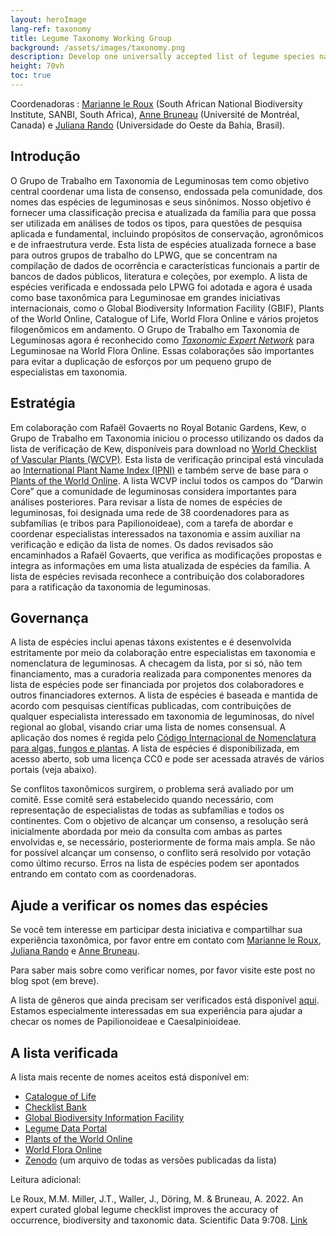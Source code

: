 ```yaml
---
layout: heroImage
lang-ref: taxonomy
title: Legume Taxonomy Working Group
background: /assets/images/taxonomy.png
description: Develop one universally accepted list of legume species names!
height: 70vh
toc: true
---
```


Coordenadoras : [Marianne le Roux](mailto:M.LeRoux@sanbi.org.za) (South African National Biodiversity Institute, SANBI, South Africa), [Anne Bruneau](mailto:anne.bruneau@umontreal.ca) (Université de Montréal, Canada) e [Juliana Rando](mailto:juliana.rando@ufob.edu.br) (Universidade do Oeste da Bahia, Brasil).

## Introdução

O Grupo de Trabalho em Taxonomia de Leguminosas tem como objetivo central coordenar uma lista de consenso, endossada pela comunidade, dos nomes das espécies de leguminosas e seus sinônimos. Nosso objetivo é fornecer uma classificação precisa e atualizada da família para que possa ser utilizada em análises de todos os tipos, para questões de pesquisa aplicada e fundamental, incluindo propósitos de conservação, agronômicos e de infraestrutura verde. Esta lista de espécies atualizada fornece a base para outros grupos de trabalho do LPWG, que se concentram na compilação de dados de ocorrência e características funcionais a partir de bancos de dados públicos, literatura e coleções, por exemplo. A lista de espécies verificada e endossada pelo LPWG foi adotada e agora é usada como base taxonômica para Leguminosae em grandes iniciativas internacionais, como o Global Biodiversity Information Facility (GBIF), Plants of the World Online, Catalogue of Life, World Flora Online e vários projetos filogenômicos em andamento. O Grupo de Trabalho em Taxonomia de Leguminosas agora é reconhecido como [*Taxonomic Expert Network*](https://about.worldfloraonline.org/tens/fabaceae) para Leguminosae na World Flora Online. Essas colaborações são importantes para evitar a duplicação de esforços por um pequeno grupo de especialistas em taxonomia.

## Estratégia

Em colaboração com Rafaël Govaerts no Royal Botanic Gardens, Kew, o Grupo de Trabalho em Taxonomia iniciou o processo utilizando os dados da lista de verificação de Kew, disponíveis para download no [World Checklist of Vascular Plants (WCVP)](https://wcvp.science.kew.org/). Esta lista de verificação principal está vinculada ao [International Plant Name Index (IPNI)](https://www.ipni.org/) e também serve de base para o [Plants of the World Online](http://www.plantsoftheworldonline.org/). A lista WCVP inclui todos os campos do “Darwin Core” que a comunidade de leguminosas considera importantes para análises posteriores. Para revisar a lista de nomes de espécies de leguminosas, foi designada uma rede de 38 coordenadores para as subfamílias (e tribos para Papilionoideae), com a tarefa de abordar e coordenar especialistas interessados na taxonomia e assim auxiliar na verificação e edição da lista de nomes. Os dados revisados são encaminhados a Rafaël Govaerts, que verifica as modificações propostas e integra as informações em uma lista atualizada de espécies da família. A lista de espécies revisada reconhece a contribuição dos colaboradores para a ratificação da taxonomia de leguminosas. 

## Governança

A lista de espécies inclui apenas táxons existentes e é desenvolvida estritamente por meio da colaboração entre especialistas em taxonomia e nomenclatura de leguminosas. A checagem da lista, por si só, não tem financiamento, mas a curadoria realizada para componentes menores da lista de espécies pode ser financiada por projetos dos colaboradores e outros financiadores externos. A lista de espécies é baseada e mantida de acordo com pesquisas científicas publicadas, com contribuições de qualquer especialista interessado em taxonomia de leguminosas, do nível regional ao global, visando criar uma lista de nomes consensual. A aplicação dos nomes é regida pelo [Código Internacional de Nomenclatura para algas, fungos e plantas](https://www.iapt-taxon.org/nomen/main.php#:~:text=The%20International%20Code%20of%20Nomenclature,chytrids%2C%20oomycetes%2C%20slime%20moulds%2C). A lista de espécies é disponibilizada, em acesso aberto, sob uma licença CC0 e pode ser acessada através de vários portais (veja abaixo). 

Se conflitos taxonômicos surgirem, o problema será avaliado por um comitê. Esse comitê será estabelecido quando necessário, com representação de especialistas de todas as subfamílias e todos os continentes. Com o objetivo de alcançar um consenso, a resolução será inicialmente abordada por meio da consulta com ambas as partes envolvidas e, se necessário, posteriormente de forma mais ampla. Se não for possível alcançar um consenso, o conflito será resolvido por votação como último recurso. Erros na lista de espécies podem ser apontados entrando em contato com as coordenadoras.

## Ajude a verificar os nomes das espécies

Se você tem interesse em participar desta iniciativa e compartilhar sua experiência taxonômica, por favor entre em contato com [Marianne le Roux](mailto:M.LeRoux@sanbi.org.za), [Juliana Rando](mailto:juliana.rando@ufob.edu.br) e [Anne Bruneau](mailto:anne.bruneau@umontreal.ca). 

Para saber mais sobre como verificar nomes, por favor visite este post no blog spot (em breve). 

A lista de gêneros que ainda precisam ser verificados está disponível [aqui](https://docs.google.com/spreadsheets/d/1lkWVr8OUFbIVirX6hbr4ISszxTJpuhTw/edit#gid=463185985). Estamos especialmente interessadas em sua experiência para ajudar a checar os nomes de Papilionoideae e Caesalpinioideae.

## A lista verificada

A lista mais recente de nomes aceitos está disponível em:
- [Catalogue of Life](https://www.catalogueoflife.org/data/taxon/623QT)  
- [Checklist Bank](https://www.checklistbank.org/dataset/2304/about)  
- [Global Biodiversity Information Facility](https://www.gbif.org/species/5386) 
- [Legume Data Portal](https://www.legumedata.org/taxonomy/species-list/) 
- [Plants of the World Online](https://powo.science.kew.org/taxon/urn:lsid:ipni.org:names:30000147-2) 
- [World Flora Online](https://www.worldfloraonline.org/taxon/wfo-7000000323)  
- [Zenodo](https://zenodo.org/doi/10.5281/zenodo.6451530) (um arquivo de todas as versões publicadas da lista)


Leitura adicional: 

Le Roux, M.M. Miller, J.T., Waller, J., Döring, M. & Bruneau, A. 2022. An expert curated global legume checklist improves the accuracy of occurrence, biodiversity and taxonomic data. Scientific Data 9:708. [Link](https://doi.org/10.1038/s41597-022-01812-6)  
